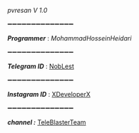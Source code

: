 *pvresan  V 1.0*

➖➖➖➖➖➖➖➖➖➖➖➖➖➖

***Programmer*** : _MohammadHosseinHeidari_

➖➖➖➖➖➖➖➖➖➖➖➖➖➖

***Telegram ID*** : [NobLest](http://telegram.me/NobLest)

➖➖➖➖➖➖➖➖➖➖➖➖➖➖

***Instagram ID*** : [XDeveloperX](https://instagram.com/XDeveloperX)

➖➖➖➖➖➖➖➖➖➖➖➖➖➖

***channel :*** [TeleBlasterTeam](https://instagram.com/TeleBlasterTeam)
